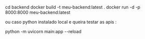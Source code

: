 cd backend
docker build -t meu-backend:latest .
docker run -d -p 8000:8000 meu-backend:latest




ou caso python instalado local e queira testar as apis :

python -m uvicorn main:app --reload 
